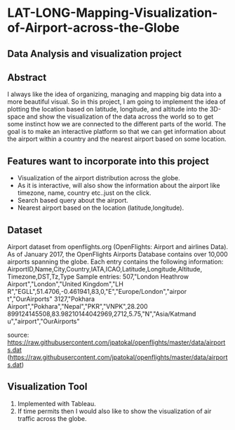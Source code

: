 # LAT-LONG-Mapping-Visualization-of-Airport-across-the-Globe
## Data Analysis and visualization project

## Abstract
I always like the idea of organizing, managing and mapping big data into a more beautiful visual. So in this
project, I am going to implement the idea of plotting the location based on latitude, longitude, and altitude into
the 3D-space and show the visualization of the data across the world so to get some instinct how we are
connected to the different parts of the world. The goal is to make an interactive platform so that we can get
information about the airport within a country and the nearest airport based on some location.

## Features want to incorporate into this project

* Visualization of the airport distribution across the globe.
* As it is interactive, will also show the information about the airport like timezone, name, country etc..just on the click.
* Search based query about the airport.
* Nearest airport based on the location (latitude,longitude).


## Dataset 

Airport dataset from openflights.org (OpenFlights: Airport and airlines Data).
As of January 2017, the OpenFlights Airports Database contains over 10,000 airports spanning the
globe. Each entry contains the following information:
AirportID,Name,City,Country,IATA,ICAO,Latitude,Longitude,Altitude,
Timezone,DST,Tz,Type
Sample entries:
507,"London Heathrow Airport","London","United Kingdom","LH
R","EGLL",51.4706,-0.461941,83,0,"E","Europe/London","airpor
t","OurAirports"
3127,"Pokhara Airport","Pokhara","Nepal","PKR","VNPK",28.200
899124145508,83.98210144042969,2712,5.75,"N","Asia/Katmand
u","airport","OurAirports"

source: https://raw.githubusercontent.com/jpatokal/openflights/master/data/airports.dat
(https://raw.githubusercontent.com/jpatokal/openflights/master/data/airports.dat)

## Visualization Tool

1. Implemented with Tableau.
2. If time permits then I would also like to show the visualization of air traffic across the globe.
